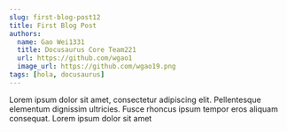 ```yaml
---
slug: first-blog-post12
title: First Blog Post
authors:
  name: Gao Wei1331
  title: Docusaurus Core Team221
  url: https://github.com/wgao1
  image_url: https://github.com/wgao19.png
tags: [hola, docusaurus]
---
```


Lorem ipsum dolor sit amet, consectetur adipiscing elit. Pellentesque elementum dignissim ultricies. Fusce rhoncus ipsum tempor eros aliquam consequat. Lorem ipsum dolor sit amet
